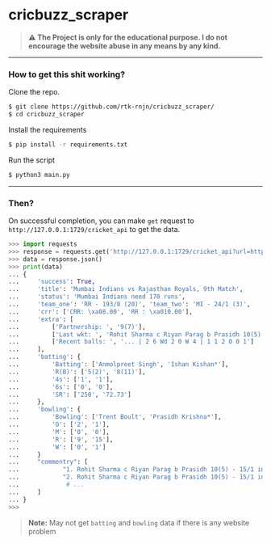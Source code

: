 # cricbuzz_scraper

> **⚠️ The Project is only for the educational purpose. I do not encourage the website abuse in any means by any kind.**

---

### How to get this shit working?

Clone the repo.
```bash
$ git clone https://github.com/rtk-rnjn/cricbuzz_scraper/
$ cd cricbuzz_scraper
```

Install the requirements
```bash
$ pip install -r requirements.txt
```

Run the script
```bash
$ python3 main.py
```

---


### Then?

On successful completion, you can make `get` request to `http://127.0.0.1:1729/cricket_api` to get the data.

```py
>>> import requests
>>> response = requests.get('http://127.0.0.1:1729/cricket_api?url=https://m.cricbuzz.com/cricket-commentary/45926/rr-vs-mi-9th-match-indian-premier-league-2022')
>>> data = response.json()
>>> print(data)
... {
...     'success': True, 
...     'title': 'Mumbai Indians vs Rajasthan Royals, 9th Match',
...     'status': 'Mumbai Indians need 170 runs',
...     'team_one': 'RR - 193/8 (20)', 'team_two': 'MI - 24/1 (3)',
...     'crr': ['CRR: \xa08.00', 'RR : \xa010.00'],
...     'extra': [
...         ['Partnership: ', '9(7)'],
...         ['Last wkt: ', 'Rohit Sharma c Riyan Parag b Prasidh 10(5) - 15/1 in 1.5 ov.'],
...         ['Recent balls: ', '... | 2 6 Wd 2 0 W 4 | 1 1 2 0 0 1']
...     ],
...     'batting': {
...         'Batting': ['Anmolpreet Singh', 'Ishan Kishan*'], 
...         'R(B)': ['5(2)', '8(11)'],
...         '4s': ['1', '1'],
...         '6s': ['0', '0'],
...         'SR': ['250', '72.73']
...     },
...     'bowling': {
...         'Bowling': ['Trent Boult', 'Prasidh Krishna*'],
...         'O': ['2', '1'],
...         'M': ['0', '0'],
...         'R': ['9', '15'],
...         'W': ['0', '1']
...     }
...     "commentry": [
...            "1. Rohit Sharma c Riyan Parag b Prasidh 10(5) - 15/1 in 1.5 ov.",
...            "2. Rohit Sharma c Riyan Parag b Prasidh 10(5) - 15/1 in 1.5 ov.",
...             # ...
...     ]
... }
>>> 
```
> **Note:** May not get `batting` and `bowling` data if there is any website problem

